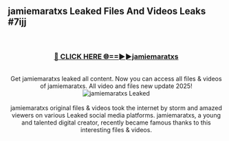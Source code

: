 ## jamiemaratxs Leaked Files And Videos Leaks #7ijj
<br>
<div align="center">
<h3><a href="https://watchclip.my.id/jamiemaratxs" rel="nofollow">🔴 CLICK HERE 🌐==►►jamiemaratxs</a></h3>
<br>
Get jamiemaratxs leaked all content. Now you can access all files & videos of jamiemaratxs. All video and files new update 2025!
<br>
<a href="https://watchclip.my.id/jamiemaratxs" rel="nofollow" data-target="animated-image.originalLink"><img src="https://i.ibb.co.com/WyWwxjT/player-gif2.gif" alt="jamiemaratxs Leaked" style="max-width: 100%; display: inline-block;" data-target="animated-image.originalImage"></a>
<br><br>
jamiemaratxs original files & videos took the internet by storm and amazed viewers on various Leaked social media platforms. jamiemaratxs, a young and talented digital creator, recently became famous thanks to this interesting files & videos.
</div>
<br>